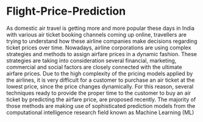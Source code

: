 # Flight-Price-Prediction
As domestic air travel is getting more and more popular these days in India with various air ticket booking channels coming up online, travellers are trying to understand how these airline companies make decisions regarding ticket prices over time. Nowadays, airline corporations are using complex strategies and methods to assign airfare prices in a dynamic fashion. These strategies are taking into consideration several financial, marketing, commercial and social factors are closely connected with the ultimate airfare prices. Due to the high complexity of the pricing models applied by the airlines, it is very difficult for a customer to purchase an air ticket at the lowest price, since the price changes dynamically. For this reason, several techniques ready to provide the proper time to the customer to buy an air ticket by predicting the airfare price, are proposed recently. The majority of those methods are making use of sophisticated prediction models from the computational intelligence research field known as Machine Learning (ML)
